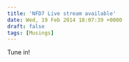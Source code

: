```yaml
---
title: 'NFD7 Live stream available'
date: Wed, 19 Feb 2014 18:07:39 +0000
draft: false
tags: [Musings]
---
```


Tune in!